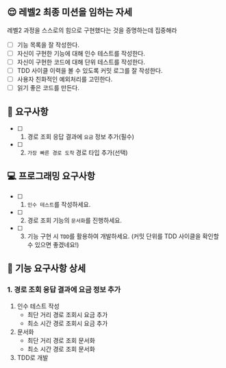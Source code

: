 ## 😌 레벨2 최종 미션을 임하는 자세

레벨2 과정을 스스로의 힘으로 구현했다는 것을 증명하는데 집중해라

- [ ] 기능 목록을 잘 작성한다.  
- [ ] 자신이 구현한 기능에 대해 인수 테스트를 작성한다.
- [ ] 자신이 구현한 코드에 대해 단위 테스트를 작성한다.
- [ ] TDD 사이클 이력을 볼 수 있도록 커밋 로그를 잘 작성한다.
- [ ] 사용자 친화적인 예외처리를 고민한다.
- [ ] 읽기 좋은 코드를 만든다.

## 🎯 요구사항

- [ ] 1. 경로 조회 응답 결과에 `요금` 정보 추가(필수)
- [ ] 2. `가장 빠른 경로 도착` 경로 타입 추가(선택)

## 💻 프로그래밍 요구사항

- [ ] 1. `인수 테스트`를 작성하세요.
- [ ] 2. 경로 조회 기능의 `문서화`를 진행하세요.
- [ ] 3. 기능 구현 시 `TDD`를 활용하여 개발하세요. (커밋 단위를 TDD 사이클을 확인할 수 있으면 좋겠네요!)

## 📑 기능 요구사항 상세

### 1. 경로 조회 응답 결과에 요금 정보 추가

1. 인수 테스트 작성
   - 최단 거리 경로 조회시 요금 추가
   - 최소 시간 경로 조회시 요금 추가
2. 문서화
   - 최단 거리 경로 조회 문서화
   - 최소 시간 경로 조회 문서화
3. TDD로 개발